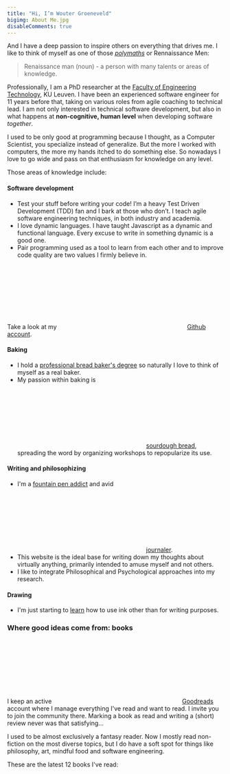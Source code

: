 ```yaml
---
title: "Hi, I’m Wouter Groeneveld"
bigimg: About Me.jpg
disableComments: true
---
```


And I have a deep passion to inspire others on everything that drives me. I like to think of myself as one of those [_polymaths_](https://en.wikipedia.org/wiki/Polymath) or Rennaissance Men:

> Renaissance man (noun) - a person with many talents or areas of knowledge.

Professionally, I am a PhD researcher at the [Faculty of Engineering Technology](https://iiw.kuleuven.be/english), KU Leuven. I have been an experienced software engineer for 11 years before that, taking on various roles from agile coaching to technical lead. I am not only interested in technical software development, but also in what happens at **non-cognitive, human level** when developing software _together_. 

I used to be only good at programming because I thought, as a Computer Scientist, you specialize instead of generalize. But the more I worked with computers, the more my hands itched to do something else. So nowadays I love to go wide and pass on that enthusiasm for knowledge on any level.

Those areas of knowledge include:

#### Software development

* Test your stuff before writing your code! I’m a heavy Test Driven Development (TDD) fan and I bark at those who don’t. I teach agile software engineering techniques, in both industry and academia.
* I love dynamic languages. I have taught Javascript as a dynamic and functional language. Every excuse to write in something dynamic is a good one.
* Pair programming used as a tool to learn from each other and to improve code quality are two values I firmly believe in.

Take a look at my [<svg class='icon'><use xlink:href='#github'></use></svg>Github account](https://github.com/wgroeneveld).

#### Baking

* I hold a [professional bread baker's degree](/post/learning-to-become-a-baker/) so naturally I love to think of myself as a real baker. 
* My passion within baking is [<svg class='icon icon-text'><use xlink:href='#bread'></use></svg>sourdough bread](https://redzuurdesem.be), spreading the word by organizing workshops to repopularize its use. 

#### Writing and philosophizing

* I'm a [fountain pen addict](/post/fountain-pens-first-look/) and avid [<svg class='icon icon-text'><use xlink:href='#book'></use></svg>journaler](/post/journaling-in-practice/).
* This website is the ideal base for writing down my thoughts about virtually anything, primarily intended to amuse myself and not others.
* I like to integrate Philosophical and Psychological approaches into my research. 

#### Drawing

* I'm just starting to [learn](/post/teaching-yourself-to-draw/) how to use ink other than for writing purposes. 

### Where good ideas come from: books

I keep an active <a href="https://www.goodreads.com/user/show/5451893-wouter" target="_blank"><svg class='icon'><use xlink:href='#goodreads'></use></svg>Goodreads</a> account where I manage everything I've read and want to read. I invite you to join the community there. Marking a book as read and writing a (short) review never was that satisfying... 

I used to be almost exclusively a fantasy reader. Now I mostly read non-fiction on the most diverse topics, but I do have a soft spot for things like philosophy, art, mindful food and software engineering. 

These are the latest 12 books I've read:

</main>
<div id="gr_grid_widget_1496758344" class="goodreadswidget">
</div>

<script src="/js/goodreads.js" type="text/javascript" charset="utf-8"></script>

<main>
<p style="clear: both;">&nbsp;</p>
